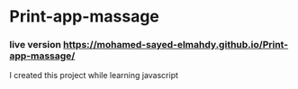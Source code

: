 # Print-app-massage
### live version https://mohamed-sayed-elmahdy.github.io/Print-app-massage/
I created this project while learning javascript
